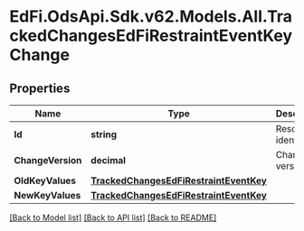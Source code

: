 # EdFi.OdsApi.Sdk.v62.Models.All.TrackedChangesEdFiRestraintEventKeyChange

## Properties

Name | Type | Description | Notes
------------ | ------------- | ------------- | -------------
**Id** | **string** | Resource identifier | [optional] 
**ChangeVersion** | **decimal** | Change version | [optional] 
**OldKeyValues** | [**TrackedChangesEdFiRestraintEventKey**](TrackedChangesEdFiRestraintEventKey.md) |  | [optional] 
**NewKeyValues** | [**TrackedChangesEdFiRestraintEventKey**](TrackedChangesEdFiRestraintEventKey.md) |  | [optional] 

[[Back to Model list]](../../README.md#documentation-for-models) [[Back to API list]](../../README.md#documentation-for-api-endpoints) [[Back to README]](../../README.md)

